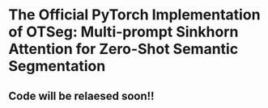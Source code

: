 # The Official PyTorch Implementation of OTSeg: Multi-prompt Sinkhorn Attention for Zero-Shot Semantic Segmentation

## Code will be relaesed soon!!
